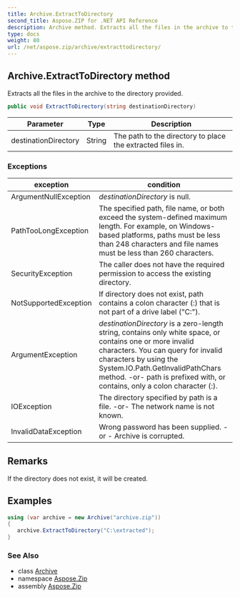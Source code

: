 ```yaml
---
title: Archive.ExtractToDirectory
second_title: Aspose.ZIP for .NET API Reference
description: Archive method. Extracts all the files in the archive to the directory provided
type: docs
weight: 80
url: /net/aspose.zip/archive/extracttodirectory/
---
```

## Archive.ExtractToDirectory method

Extracts all the files in the archive to the directory provided.

```csharp
public void ExtractToDirectory(string destinationDirectory)
```

| Parameter | Type | Description |
| --- | --- | --- |
| destinationDirectory | String | The path to the directory to place the extracted files in. |

### Exceptions

| exception | condition |
| --- | --- |
| ArgumentNullException | *destinationDirectory* is null. |
| PathTooLongException | The specified path, file name, or both exceed the system-defined maximum length. For example, on Windows-based platforms, paths must be less than 248 characters and file names must be less than 260 characters. |
| SecurityException | The caller does not have the required permission to access the existing directory. |
| NotSupportedException | If directory does not exist, path contains a colon character (:) that is not part of a drive label ("C:\"). |
| ArgumentException | *destinationDirectory* is a zero-length string, contains only white space, or contains one or more invalid characters. You can query for invalid characters by using the System.IO.Path.GetInvalidPathChars method. -or- path is prefixed with, or contains, only a colon character (:). |
| IOException | The directory specified by path is a file. -or- The network name is not known. |
| InvalidDataException | Wrong password has been supplied. - or - Archive is corrupted. |

## Remarks

If the directory does not exist, it will be created.

## Examples

```csharp
using (var archive = new Archive("archive.zip")) 
{ 
   archive.ExtractToDirectory("C:\extracted");
}
```

### See Also

* class [Archive](../)
* namespace [Aspose.Zip](../../archive/)
* assembly [Aspose.Zip](../../../)


